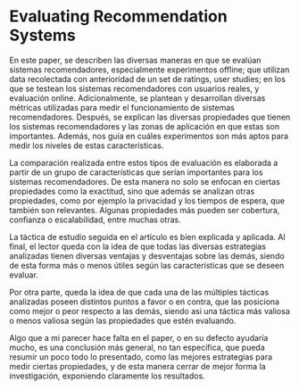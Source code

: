 # Evaluating Recommendation Systems

En este paper, se describen las diversas maneras en que se evalúan sistemas recomendadores, especialmente experimentos offline; que utilizan data recolectada con anterioridad de un set de ratings, user studies; en los que se testean los sistemas recomendadores con usuarios reales, y evaluación online. Adicionalmente, se plantean y desarrollan diversas métricas utilizadas para medir el funcionamiento de sistemas recomendadores. Después, se explican las diversas propiedades que tienen los sistemas recomendadores y las zonas de aplicación en que estas son importantes. Además, nos guía en cuáles experimentos son más aptos para medir los niveles de estas características.

 La comparación realizada entre estos tipos de evaluación es elaborada a partir de un grupo de características que serían importantes para los sistemas recomendadores. De esta manera no solo se enfocan en ciertas propiedades como la exactitud, sino que además se analizan otras propiedades, como por ejemplo la privacidad y los tiempos de espera, que también son relevantes. Algunas propiedades más pueden ser cobertura, confianza o escalabilidad, entre muchas otras.

 La táctica de estudio seguida en el artículo es bien explicada y aplicada. Al final, el lector queda con la idea de que todas las diversas estrategias analizadas tienen diversas ventajas y desventajas sobre las demás, siendo de esta forma más o menos útiles según las características que se deseen evaluar.

Por otra parte, queda la idea de que cada una de las múltiples tácticas analizadas poseen distintos puntos a favor o en contra, que las posiciona como mejor o peor respecto a las demás, siendo así una táctica más valiosa o menos valiosa según las propiedades que estén evaluando.

Algo que a mi parecer hace falta en el paper, o en su defecto ayudaría mucho, es una conclusión más general, no tan específica, que pueda resumir un poco todo lo presentado, como las mejores estrategias para medir ciertas propiedades, y de esta manera cerrar de mejor forma la investigación, exponiendo claramente los resultados.
